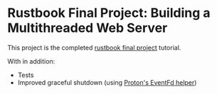 # Rustbook Final Project: Building a Multithreaded Web Server
This project is the completed [rustbook final project](https://doc.rust-lang.org/book/ch20-00-final-project-a-web-server.html) tutorial.

With in addition:
- Tests
- Improved graceful shutdown (using [Proton's EventFd helper](https://stackoverflow.com/a/60350026/18075737))